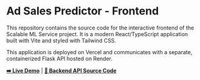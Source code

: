 # Ad Sales Predictor - Frontend

This repository contains the source code for the interactive frontend of the Scalable ML Service project. It is a modern React/TypeScript application built with Vite and styled with Tailwind CSS.

This application is deployed on Vercel and communicates with a separate, containerized Flask API hosted on Render.

**[➡️ Live Demo](https://ad-sales-predictor-frontend.vercel.app/)** | **[📂 Backend API Source Code](https://github.com/MdEhsanulHaqueKanan/Scalable-ML-Service-Ad-Sales-Prediction-with-CI-CD-and-MLflow)**